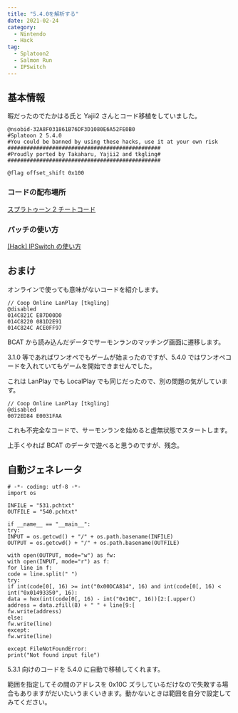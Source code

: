 ```yaml
---
title: "5.4.0を解析する"
date: 2021-02-24
category:
  - Nintendo
  - Hack
tag:
  - Splatoon2
  - Salmon Run
  - IPSwitch
---
```


## 基本情報

暇だったのでたかはる氏と Yajii2 さんとコード移植をしていました。

```
@nsobid-32A8F031861B76DF3D1080E6A52FE0B0
#Splatoon 2 5.4.0
#You could be banned by using these hacks, use it at your own risk
################################################
#Proudly ported by Takaharu, Yajii2 and tkgling#
################################################

@flag offset_shift 0x100
```

### コードの配布場所

[スプラトゥーン 2 チートコード](https://takaharu422.github.io/Splatoon2.github.io/ja.html)

### パッチの使い方

[[Hack] IPSwitch の使い方](https://tkgstrator.work/posts/2019/04/01/ipswitch.html)

## おまけ

オンラインで使っても意味がないコードを紹介します。

```
// Coop Online LanPlay [tkgling]
@disabled
014C821C E87D00D0
014C8220 081D2E91
014C824C ACE0FF97
```

BCAT から読み込んだデータでサーモンランのマッチング画面に遷移します。

3.1.0 等であればワンオペでもゲームが始まったのですが、5.4.0 ではワンオペコードを入れていてもゲームを開始できませんでした。

これは LanPlay でも LocalPlay でも同じだったので、別の問題の気がしています。

```
// Coop Online LanPlay [tkgling]
@disabled
0072ED84 E0031FAA
```

これも不完全なコードで、サーモンランを始めると虚無状態でスタートします。

上手くやれば BCAT のデータで遊べると思うのですが、残念。

## 自動ジェネレータ

```
# -*- coding: utf-8 -*-
import os

INFILE = "531.pchtxt"
OUTFILE = "540.pchtxt"

if __name__ == "__main__":
try:
INPUT = os.getcwd() + "/" + os.path.basename(INFILE)
OUTPUT = os.getcwd() + "/" + os.path.basename(OUTFILE)

with open(OUTPUT, mode="w") as fw:
with open(INPUT, mode="r") as f:
for line in f:
code = line.split(" ")
try:
if int(code[0[, 16) >= int("0x00DCA814", 16) and int(code[0[, 16) < int("0x01493350", 16):
data = hex(int(code[0[, 16) - int("0x10C", 16))[2:[.upper()
address = data.zfill(8) + " " + line[9:[
fw.write(address)
else:
fw.write(line)
except:
fw.write(line)

except FileNotFoundError:
print("Not found input file")
```

5.3.1 向けのコードを 5.4.0 に自動で移植してくれます。

範囲を指定してその間のアドレスを 0x10C ズラしているだけなので失敗する場合もありますがだいたいうまくいきます。動かないときは範囲を自分で設定してみてください。
